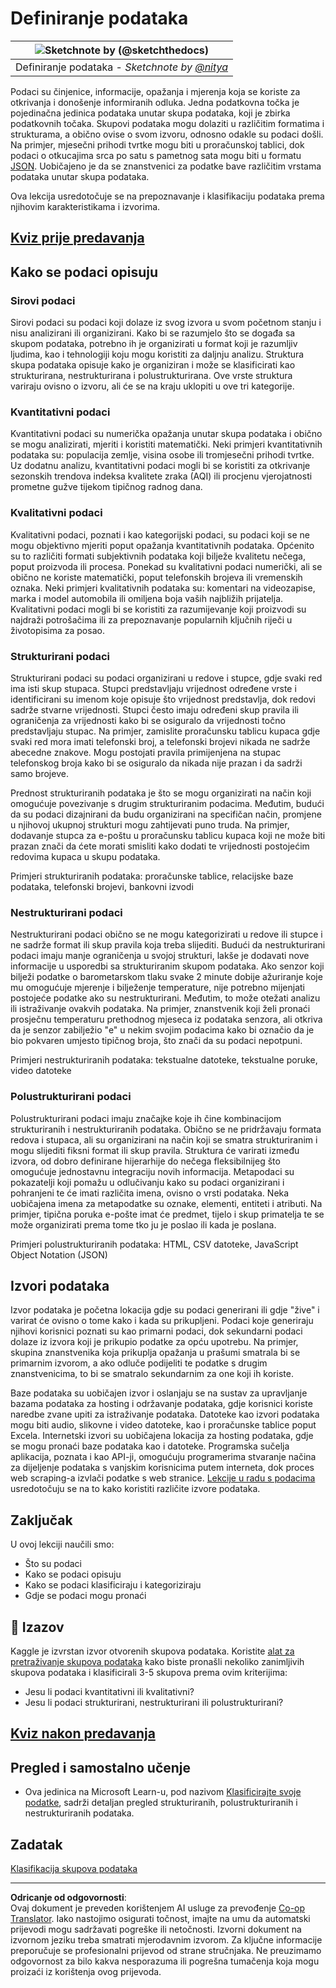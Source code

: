 <!--
CO_OP_TRANSLATOR_METADATA:
{
  "original_hash": "1228edf3572afca7d7cdcd938b6b4984",
  "translation_date": "2025-09-04T22:04:19+00:00",
  "source_file": "1-Introduction/03-defining-data/README.md",
  "language_code": "hr"
}
-->
# Definiranje podataka

|![ Sketchnote by [(@sketchthedocs)](https://sketchthedocs.dev) ](../../sketchnotes/03-DefiningData.png)|
|:---:|
|Definiranje podataka - _Sketchnote by [@nitya](https://twitter.com/nitya)_ |

Podaci su činjenice, informacije, opažanja i mjerenja koja se koriste za otkrivanja i donošenje informiranih odluka. Jedna podatkovna točka je pojedinačna jedinica podataka unutar skupa podataka, koji je zbirka podatkovnih točaka. Skupovi podataka mogu dolaziti u različitim formatima i strukturama, a obično ovise o svom izvoru, odnosno odakle su podaci došli. Na primjer, mjesečni prihodi tvrtke mogu biti u proračunskoj tablici, dok podaci o otkucajima srca po satu s pametnog sata mogu biti u formatu [JSON](https://stackoverflow.com/a/383699). Uobičajeno je da se znanstvenici za podatke bave različitim vrstama podataka unutar skupa podataka.

Ova lekcija usredotočuje se na prepoznavanje i klasifikaciju podataka prema njihovim karakteristikama i izvorima.

## [Kviz prije predavanja](https://purple-hill-04aebfb03.1.azurestaticapps.net/quiz/4)
## Kako se podaci opisuju

### Sirovi podaci
Sirovi podaci su podaci koji dolaze iz svog izvora u svom početnom stanju i nisu analizirani ili organizirani. Kako bi se razumjelo što se događa sa skupom podataka, potrebno ih je organizirati u format koji je razumljiv ljudima, kao i tehnologiji koju mogu koristiti za daljnju analizu. Struktura skupa podataka opisuje kako je organiziran i može se klasificirati kao strukturirana, nestrukturirana i polustrukturirana. Ove vrste struktura variraju ovisno o izvoru, ali će se na kraju uklopiti u ove tri kategorije.

### Kvantitativni podaci
Kvantitativni podaci su numerička opažanja unutar skupa podataka i obično se mogu analizirati, mjeriti i koristiti matematički. Neki primjeri kvantitativnih podataka su: populacija zemlje, visina osobe ili tromjesečni prihodi tvrtke. Uz dodatnu analizu, kvantitativni podaci mogli bi se koristiti za otkrivanje sezonskih trendova indeksa kvalitete zraka (AQI) ili procjenu vjerojatnosti prometne gužve tijekom tipičnog radnog dana.

### Kvalitativni podaci
Kvalitativni podaci, poznati i kao kategorijski podaci, su podaci koji se ne mogu objektivno mjeriti poput opažanja kvantitativnih podataka. Općenito su to različiti formati subjektivnih podataka koji bilježe kvalitetu nečega, poput proizvoda ili procesa. Ponekad su kvalitativni podaci numerički, ali se obično ne koriste matematički, poput telefonskih brojeva ili vremenskih oznaka. Neki primjeri kvalitativnih podataka su: komentari na videozapise, marka i model automobila ili omiljena boja vaših najbližih prijatelja. Kvalitativni podaci mogli bi se koristiti za razumijevanje koji proizvodi su najdraži potrošačima ili za prepoznavanje popularnih ključnih riječi u životopisima za posao.

### Strukturirani podaci
Strukturirani podaci su podaci organizirani u redove i stupce, gdje svaki red ima isti skup stupaca. Stupci predstavljaju vrijednost određene vrste i identificirani su imenom koje opisuje što vrijednost predstavlja, dok redovi sadrže stvarne vrijednosti. Stupci često imaju određeni skup pravila ili ograničenja za vrijednosti kako bi se osiguralo da vrijednosti točno predstavljaju stupac. Na primjer, zamislite proračunsku tablicu kupaca gdje svaki red mora imati telefonski broj, a telefonski brojevi nikada ne sadrže abecedne znakove. Mogu postojati pravila primijenjena na stupac telefonskog broja kako bi se osiguralo da nikada nije prazan i da sadrži samo brojeve.

Prednost strukturiranih podataka je što se mogu organizirati na način koji omogućuje povezivanje s drugim strukturiranim podacima. Međutim, budući da su podaci dizajnirani da budu organizirani na specifičan način, promjene u njihovoj ukupnoj strukturi mogu zahtijevati puno truda. Na primjer, dodavanje stupca za e-poštu u proračunsku tablicu kupaca koji ne može biti prazan znači da ćete morati smisliti kako dodati te vrijednosti postojećim redovima kupaca u skupu podataka.

Primjeri strukturiranih podataka: proračunske tablice, relacijske baze podataka, telefonski brojevi, bankovni izvodi

### Nestrukturirani podaci
Nestrukturirani podaci obično se ne mogu kategorizirati u redove ili stupce i ne sadrže format ili skup pravila koja treba slijediti. Budući da nestrukturirani podaci imaju manje ograničenja u svojoj strukturi, lakše je dodavati nove informacije u usporedbi sa strukturiranim skupom podataka. Ako senzor koji bilježi podatke o barometarskom tlaku svake 2 minute dobije ažuriranje koje mu omogućuje mjerenje i bilježenje temperature, nije potrebno mijenjati postojeće podatke ako su nestrukturirani. Međutim, to može otežati analizu ili istraživanje ovakvih podataka. Na primjer, znanstvenik koji želi pronaći prosječnu temperaturu prethodnog mjeseca iz podataka senzora, ali otkriva da je senzor zabilježio "e" u nekim svojim podacima kako bi označio da je bio pokvaren umjesto tipičnog broja, što znači da su podaci nepotpuni.

Primjeri nestrukturiranih podataka: tekstualne datoteke, tekstualne poruke, video datoteke

### Polustrukturirani podaci
Polustrukturirani podaci imaju značajke koje ih čine kombinacijom strukturiranih i nestrukturiranih podataka. Obično se ne pridržavaju formata redova i stupaca, ali su organizirani na način koji se smatra strukturiranim i mogu slijediti fiksni format ili skup pravila. Struktura će varirati između izvora, od dobro definirane hijerarhije do nečega fleksibilnijeg što omogućuje jednostavnu integraciju novih informacija. Metapodaci su pokazatelji koji pomažu u odlučivanju kako su podaci organizirani i pohranjeni te će imati različita imena, ovisno o vrsti podataka. Neka uobičajena imena za metapodatke su oznake, elementi, entiteti i atributi. Na primjer, tipična poruka e-pošte imat će predmet, tijelo i skup primatelja te se može organizirati prema tome tko ju je poslao ili kada je poslana.

Primjeri polustrukturiranih podataka: HTML, CSV datoteke, JavaScript Object Notation (JSON)

## Izvori podataka

Izvor podataka je početna lokacija gdje su podaci generirani ili gdje "žive" i varirat će ovisno o tome kako i kada su prikupljeni. Podaci koje generiraju njihovi korisnici poznati su kao primarni podaci, dok sekundarni podaci dolaze iz izvora koji je prikupio podatke za opću upotrebu. Na primjer, skupina znanstvenika koja prikuplja opažanja u prašumi smatrala bi se primarnim izvorom, a ako odluče podijeliti te podatke s drugim znanstvenicima, to bi se smatralo sekundarnim za one koji ih koriste.

Baze podataka su uobičajen izvor i oslanjaju se na sustav za upravljanje bazama podataka za hosting i održavanje podataka, gdje korisnici koriste naredbe zvane upiti za istraživanje podataka. Datoteke kao izvori podataka mogu biti audio, slikovne i video datoteke, kao i proračunske tablice poput Excela. Internetski izvori su uobičajena lokacija za hosting podataka, gdje se mogu pronaći baze podataka kao i datoteke. Programska sučelja aplikacija, poznata i kao API-ji, omogućuju programerima stvaranje načina za dijeljenje podataka s vanjskim korisnicima putem interneta, dok proces web scraping-a izvlači podatke s web stranice. [Lekcije u radu s podacima](../../../../../../../../../2-Working-With-Data) usredotočuju se na to kako koristiti različite izvore podataka.

## Zaključak

U ovoj lekciji naučili smo:

- Što su podaci
- Kako se podaci opisuju
- Kako se podaci klasificiraju i kategoriziraju
- Gdje se podaci mogu pronaći

## 🚀 Izazov

Kaggle je izvrstan izvor otvorenih skupova podataka. Koristite [alat za pretraživanje skupova podataka](https://www.kaggle.com/datasets) kako biste pronašli nekoliko zanimljivih skupova podataka i klasificirali 3-5 skupova prema ovim kriterijima:

- Jesu li podaci kvantitativni ili kvalitativni?
- Jesu li podaci strukturirani, nestrukturirani ili polustrukturirani?

## [Kviz nakon predavanja](https://ff-quizzes.netlify.app/en/ds/)

## Pregled i samostalno učenje

- Ova jedinica na Microsoft Learn-u, pod nazivom [Klasificirajte svoje podatke](https://docs.microsoft.com/en-us/learn/modules/choose-storage-approach-in-azure/2-classify-data), sadrži detaljan pregled strukturiranih, polustrukturiranih i nestrukturiranih podataka.

## Zadatak

[Klasifikacija skupova podataka](assignment.md)

---

**Odricanje od odgovornosti**:  
Ovaj dokument je preveden korištenjem AI usluge za prevođenje [Co-op Translator](https://github.com/Azure/co-op-translator). Iako nastojimo osigurati točnost, imajte na umu da automatski prijevodi mogu sadržavati pogreške ili netočnosti. Izvorni dokument na izvornom jeziku treba smatrati mjerodavnim izvorom. Za ključne informacije preporučuje se profesionalni prijevod od strane stručnjaka. Ne preuzimamo odgovornost za bilo kakva nesporazuma ili pogrešna tumačenja koja mogu proizaći iz korištenja ovog prijevoda.